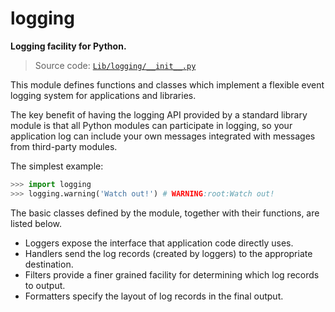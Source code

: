 # logging

**Logging facility for Python.**

> Source code: [`Lib/logging/__init__.py`](https://github.com/python/cpython/tree/3.13/Lib/logging/__init__.py)

This module defines functions and classes which implement a flexible event logging system for applications and libraries.

The key benefit of having the logging API provided by a standard library module is that all Python modules can participate in logging, so your application log can include your own messages integrated with messages from third-party modules.

The simplest example:

```python
>>> import logging
>>> logging.warning('Watch out!') # WARNING:root:Watch out!
```

The basic classes defined by the module, together with their functions, are listed below.

* Loggers expose the interface that application code directly uses.
* Handlers send the log records (created by loggers) to the appropriate destination.
* Filters provide a finer grained facility for determining which log records to output.
* Formatters specify the layout of log records in the final output.